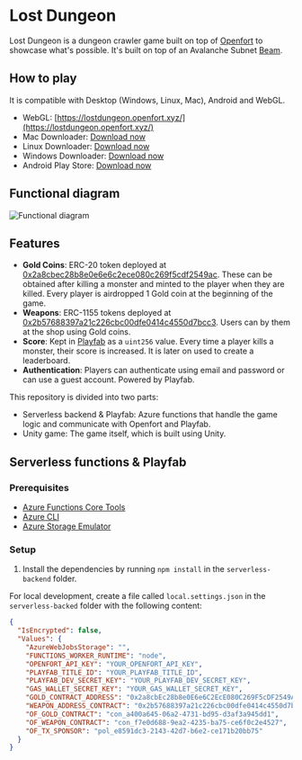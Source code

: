 # Lost Dungeon

Lost Dungeon is a dungeon crawler game built on top of [Openfort](https://openfort.xyz/) to showcase what's possible. 
It's built on top of an Avalanche Subnet [Beam](https://www.onbeam.com/).

## How to play

It is compatible with Desktop (Windows, Linux, Mac), Android and WebGL.

- WebGL: [https://lostdungeon.openfort.xyz/](https://lostdungeon.openfort.xyz/)
- Mac Downloader: [Download now](https://lostdungeon.openfort.xyz/assets/downloads/lost-dungeon-mac.zip)
- Linux Downloader: [Download now](https://lostdungeon.openfort.xyz/assets/downloads/lost-dungeon-linux.zip)
- Windows Downloader: [Download now](https://lostdungeon.openfort.xyz/assets/downloads/lost-dungeon-windows.zip)
- Android Play Store: [Download now](https://play.google.com/store/apps/details?id=com.Openfort.LostDungeon&pcampaignid=web_share)

## Functional diagram

![Functional diagram](https://blog-cms.openfort.xyz/uploads/schema_lost_dungeon_3639e1aa09.svg)

## Features
- **Gold Coins**: ERC-20 token deployed at [0x2a8cbec28b8e0e6e6c2ece080c269f5cdf2549ac](https://subnets.avax.network/beam/address/0x2a8cbec28b8e0e6e6c2ece080c269f5cdf2549ac). These can be obtained after killing a monster and minted to the player when they are killed. Every player is airdropped 1 Gold coin at the beginning of the game.
- **Weapons**: ERC-1155 tokens deployed at [0x2b57688397a21c226cbc00dfe0414c4550d7bcc3](https://subnets.avax.network/beam/address/0x2b57688397a21c226cbc00dfe0414c4550d7bcc3). Users can by them at the shop using Gold coins.
- **Score**: Kept in [Playfab](https://playfab.com/) as a `uint256` value. Every time a player kills a monster, their score is increased. It is later on used to create a leaderboard.
- **Authentication**: Players can authenticate using email and password or can use a guest account. Powered by Playfab.

This repository is divided into two parts:

- Serverless backend & Playfab: Azure functions that handle the game logic and communicate with Openfort and Playfab.
- Unity game: The game itself, which is built using Unity.
  
## Serverless functions & Playfab

### Prerequisites
- [Azure Functions Core Tools](https://docs.microsoft.com/en-us/azure/azure-functions/functions-run-local?tabs=windows%2Ccsharp%2Cbash)
- [Azure CLI](https://docs.microsoft.com/en-us/cli/azure/install-azure-cli?view=azure-cli-latest)
- [Azure Storage Emulator](https://docs.microsoft.com/en-us/azure/storage/common/storage-use-emulator)

### Setup
1. Install the dependencies by running `npm install` in the `serverless-backend` folder.

For local development, create a file called `local.settings.json` in the `serverless-backed` folder with the following content:

```json
{
  "IsEncrypted": false,
  "Values": {
    "AzureWebJobsStorage": "",
    "FUNCTIONS_WORKER_RUNTIME": "node",
    "OPENFORT_API_KEY": "YOUR_OPENFORT_API_KEY",
    "PLAYFAB_TITLE_ID": "YOUR_PLAYFAB_TITLE_ID",
    "PLAYFAB_DEV_SECRET_KEY": "YOUR_PLAYFAB_DEV_SECRET_KEY",
    "GAS_WALLET_SECRET_KEY": "YOUR_GAS_WALLET_SECRET_KEY",
    "GOLD_CONTRACT_ADDRESS": "0x2a8cbEc28b8e0E6e6C2EcE080C269F5cDF2549Ac",
    "WEAPON_ADDRESS_CONTRACT": "0x2b57688397a21c226cbc00dfe0414c4550d7bcc3",
    "OF_GOLD_CONTRACT": "con_a400a645-06a2-4731-bd95-d3af3a945dd1",
    "OF_WEAPON_CONTRACT": "con_f7e0d688-9ea2-4235-ba75-ce6f0c2e4527",
    "OF_TX_SPONSOR": "pol_e8591dc3-2143-42d7-b6e2-ce171b20bb75"
  }
}
```
